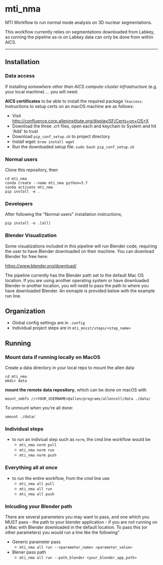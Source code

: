 # mti_nma

MTI Workflow to run normal mode analysis on 3D nuclear segmentations.

This workflow currently relies on segmentations downloaded from Labkey, 
so running the pipeline as-is on Labkey data can only be done from within AICS.

---

## Installation

### Data access
If installing *somewhere other than AICS compute-cluster infrastructure* (e.g. your local machine)
... you will need:

**AICS certificates** to be able to install the required package `lkaccess`. Instructions to setup certs on an macOS machine are as follows:

- Visit http://confluence.corp.alleninstitute.org/display/SF/Certs+on+OS+X
- Download the three .crt files, open each and keychain to System and hit 'Add' to trust
- Download `pip_conf_setup.sh` to project directory
- Install wget: `brew install wget`
- Run the downloaded setup file: `sudo bash pip_conf_setup.sh`

### Normal users
Clone this repository, then
```
cd mti_nma
conda create --name mti_nma python=3.7
conda activate mti_nma
pip install -e .
```

### Developers
After following the "Normal users" installation instructions,
```
pip install -e .[all]
```

### Blender Visualization
Some visualizations included in this    pipeline will run Blender code, requiring
the user to have Blender downloaded on their machine. You can download Blender
for free here:

https://www.blender.org/download/

The pipeline currently has the Blender path set to the default Mac OS location.
If you are using another operating system or have downloaded Blender in another
location, you will nedd to pass the path to where you have downloaded Blender.
An exmaple is provided below with the example run line.

## Organization
- Global config settings are in `.config`
- Individual project steps are in `mti_mnist/steps/<step_name>`

## Running

### Mount data if running locally on MacOS
Create a data directory in your local repo to mount the allen data 
```
cd mti_nma
mkdir data
```

**mount the remote data repository**, which can be done on macOS with 

```
mount_smbfs //<YOUR_USERNAME>@allen/programs/allencell/data ./data/
```

To unmount when you're all done:

```
umount ./data/
```

### Individual steps
- to run an indiviual step such as `norm`, the cmd line workflow would be
    - `mti_nma norm pull`
    - `mti_nma norm run`
    - `mti_nma norm push`

### Everything all at once
- to run the entire workflow, from the cmd line use
    - `mti_nma all pull`
    - `mti_nma all run`
    - `mti_nma all push`
    
### Inlcuding your Blender path
There are several parameters you may want to pass, and one which you
MUST pass - the path to your blender application - if you are not running
on a Mac with Blender downloaded in the default location.
To pass this (or other parameters) you would run a line like the following"
- Generic parameter pass
    - `mti_nma all run --<parameter_name> <parameter_value>`
- Blener pass path
    - `mti_nma all run --path_blender <your_blender_app_path>`
